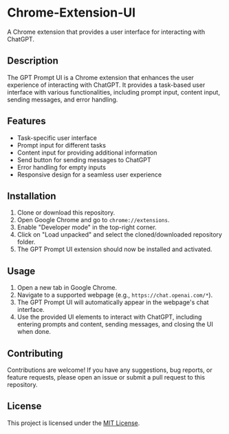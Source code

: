 # Chrome-Extension-UI

A Chrome extension that provides a user interface for interacting with ChatGPT.

## Description

The GPT Prompt UI is a Chrome extension that enhances the user experience of interacting with ChatGPT. It provides a task-based user interface with various functionalities, including prompt input, content input, sending messages, and error handling.

## Features

- Task-specific user interface
- Prompt input for different tasks
- Content input for providing additional information
- Send button for sending messages to ChatGPT
- Error handling for empty inputs
- Responsive design for a seamless user experience

## Installation

1. Clone or download this repository.
2. Open Google Chrome and go to `chrome://extensions`.
3. Enable "Developer mode" in the top-right corner.
4. Click on "Load unpacked" and select the cloned/downloaded repository folder.
5. The GPT Prompt UI extension should now be installed and activated.

## Usage

1. Open a new tab in Google Chrome.
2. Navigate to a supported webpage (e.g., `https://chat.openai.com/*`).
3. The GPT Prompt UI will automatically appear in the webpage's chat interface.
4. Use the provided UI elements to interact with ChatGPT, including entering prompts and content, sending messages, and closing the UI when done.

## Contributing

Contributions are welcome! If you have any suggestions, bug reports, or feature requests, please open an issue or submit a pull request to this repository.

## License

This project is licensed under the [MIT License](LICENSE).

